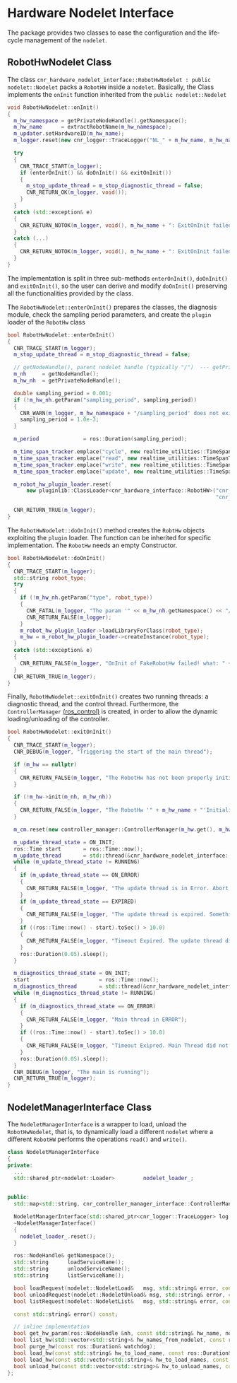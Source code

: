 # Hardware Nodelet Interface

The package provides two classes to ease the configuration and the life-cycle management of the `nodelet`.

## RobotHwNodelet Class

The class `cnr_hardware_nodelet_interface::RobotHwNodelet : public nodelet::Nodelet`  packs a `RobotHW` inside a `nodelet`. Basically, the Class implements the `onInit` function inherited from the `public nodelet::Nodelet`

```cpp
void RobotHwNodelet::onInit()
{
  m_hw_namespace = getPrivateNodeHandle().getNamespace();
  m_hw_name      = extractRobotName(m_hw_namespace);
  m_updater.setHardwareID(m_hw_name);
  m_logger.reset(new cnr_logger::TraceLogger("NL_" + m_hw_name, m_hw_namespace));

  try
  {
    CNR_TRACE_START(m_logger);
    if (enterOnInit() && doOnInit() && exitOnInit())
    {
      m_stop_update_thread = m_stop_diagnostic_thread = false;
      CNR_RETURN_OK(m_logger, void());
    }
  }
  catch (std::exception& e)
  {
    CNR_RETURN_NOTOK(m_logger, void(), m_hw_name + ": ExitOnInit failed. Exception caught: " + std::string(e.what()));
  }
  catch (...)
  {
    CNR_RETURN_NOTOK(m_logger, void(), m_hw_name + ": ExitOnInit failed. UNhandled Exception");
  }
}
```

The implementation is split in three sub-methods `enterOnInit()`, `doOnInit()` and `exitOnInit()`, so the user can derive and modify `doOnInit()` preserving all the functionalities provided by the class.

The `RobotHwNodelet::enterOnInit()` prepares the classes, the diagnosis module, check the sampling period parameters, and create the `plugin` loader of the `RobotHw` class

```cpp
bool RobotHwNodelet::enterOnInit()
{
  CNR_TRACE_START(m_logger);
  m_stop_update_thread = m_stop_diagnostic_thread = false;

  // getNodeHandle(), parent nodelet handle (typically "/")  --- getPrivateNodeHandle() -> /nodelet_name/
  m_nh     = getNodeHandle();
  m_hw_nh  = getPrivateNodeHandle();

  double sampling_period = 0.001;
  if (!m_hw_nh.getParam("sampling_period", sampling_period))
  {
    CNR_WARN(m_logger, m_hw_namespace + "/sampling_period' does not exist, set equal to 0.001");
    sampling_period = 1.0e-3;
  }

  m_period              = ros::Duration(sampling_period);

  m_time_span_tracker.emplace("cycle", new realtime_utilities::TimeSpanTracker(int(10.0 / sampling_period), sampling_period));
  m_time_span_tracker.emplace("read", new realtime_utilities::TimeSpanTracker(int(10.0 / sampling_period), sampling_period));
  m_time_span_tracker.emplace("write", new realtime_utilities::TimeSpanTracker(int(10.0 / sampling_period), sampling_period));
  m_time_span_tracker.emplace("update", new realtime_utilities::TimeSpanTracker(int(10.0 / sampling_period), sampling_period));

  m_robot_hw_plugin_loader.reset(
      new pluginlib::ClassLoader<cnr_hardware_interface::RobotHW>("cnr_hardware_interface",
                                                                  "cnr_hardware_interface::RobotHW"));

  CNR_RETURN_TRUE(m_logger);
}
```

The `RobotHwNodelet::doOnInit()` method creates the `RobtHw` objects exploiting the `plugin` loader. The function can be inherited for specific implementation. The `RobotHw` needs an empty Constructor.

```cpp
bool RobotHwNodelet::doOnInit()
{
  CNR_TRACE_START(m_logger);
  std::string robot_type;
  try
  {
    if (!m_hw_nh.getParam("type", robot_type))
    {
      CNR_FATAL(m_logger, "The param '" << m_hw_nh.getNamespace() << "/type' is missing! Abort.");
      CNR_RETURN_FALSE(m_logger);
    }
    m_robot_hw_plugin_loader->loadLibraryForClass(robot_type);
    m_hw = m_robot_hw_plugin_loader->createInstance(robot_type);
  }
  catch (std::exception& e)
  {
    CNR_RETURN_FALSE(m_logger, "OnInit of FakeRobotHw failed! what: " + std::string(e.what()));
  }
  CNR_RETURN_TRUE(m_logger);
}
```

Finally, `RobotHwNodelet::exitOnInit()` creates two running threads: a diagnostic thread, and the control thread. Furthermore, the `ControllerManager` [(ros_control)](http://wiki.ros.org/ros_control) is created, in order to allow the dynamic loading/unloading of the controller. 

```cpp
bool RobotHwNodelet::exitOnInit()
{
  CNR_TRACE_START(m_logger);
  CNR_DEBUG(m_logger, "Triggering the start of the main thread");

  if (m_hw == nullptr)
  {
    CNR_RETURN_FALSE(m_logger, "The RobotHw has not been properly initialized in the doOnInit() function. Abort.");
  }

  if (!m_hw->init(m_nh, m_hw_nh))
  {
    CNR_RETURN_FALSE(m_logger, "The RobotHw '" + m_hw_name + "'Initialization failed. Abort.");
  }

  m_cm.reset(new controller_manager::ControllerManager(m_hw.get(), m_hw_nh));

  m_update_thread_state = ON_INIT;
  ros::Time start       = ros::Time::now();
  m_update_thread       = std::thread(&cnr_hardware_nodelet_interface::RobotHwNodelet::controlUpdateThread, this);
  while (m_update_thread_state != RUNNING)
  {
    if (m_update_thread_state == ON_ERROR)
    {
      CNR_RETURN_FALSE(m_logger, "The update thread is in Error. Abort.");
    }
    if (m_update_thread_state == EXPIRED)
    {
      CNR_RETURN_FALSE(m_logger, "The update thread is expired. Something went wrong during the start. Abort.");
    }
    if ((ros::Time::now() - start).toSec() > 10.0)
    {
      CNR_RETURN_FALSE(m_logger, "Timeout Expired. The update thread did not yet started. Abort.");
    }
    ros::Duration(0.05).sleep();
  }

  m_diagnostics_thread_state = ON_INIT;
  start                      = ros::Time::now();
  m_diagnostics_thread       = std::thread(&cnr_hardware_nodelet_interface::RobotHwNodelet::diagnosticsThread, this);
  while (m_diagnostics_thread_state != RUNNING)
  {
    if (m_diagnostics_thread_state == ON_ERROR)
    {
      CNR_RETURN_FALSE(m_logger, "Main thread in ERROR");
    }
    if ((ros::Time::now() - start).toSec() > 10.0)
    {
      CNR_RETURN_FALSE(m_logger, "Timeout Exipred. Main Thread did not started yet. Abort.");
    }
    ros::Duration(0.05).sleep();
  }
  CNR_DEBUG(m_logger, "The main is running");
  CNR_RETURN_TRUE(m_logger);
}
```

## NodeletManagerInterface Class

The `NodeletManagerInterface` is a wrapper to load, unload the `RobotHwNodelet`, that is, to dynamically load a different `nodelet` where a different `RobotHW` performs the operations `read()` and `write()`.

```cpp
class NodeletManagerInterface
{
private:
  ...
  std::shared_ptr<nodelet::Loader>         nodelet_loader_;


public:
  std::map<std::string, cnr_controller_manager_interface::ControllerManagerInterface> cmi_;

  NodeletManagerInterface(std::shared_ptr<cnr_logger::TraceLogger> log, const std::string& root_ns, const std::string& nodelet_manager_ns = "/configuration_nodelet_manager");
  ~NodeletManagerInterface()
  {
    nodelet_loader_.reset();
  }

  ros::NodeHandle& getNamespace();
  std::string      loadServiceName();
  std::string      unloadServiceName();
  std::string      listServiceName();

  bool loadRequest(nodelet::NodeletLoad&   msg, std::string& error, const ros::Duration&  watchdog = ros::Duration(0.0));
  bool unloadRequest(nodelet::NodeletUnload& msg, std::string& error, const ros::Duration&  watchdog = ros::Duration(0.0));
  bool listRequest(nodelet::NodeletList&   msg, std::string& error, const ros::Duration&  watchdog = ros::Duration(0.0));

  const std::string& error() const;

  // inline implementation
  bool get_hw_param(ros::NodeHandle &nh, const std::string& hw_name, nodelet::NodeletLoadRequest& request);
  bool list_hw(std::vector<std::string>& hw_names_from_nodelet, const ros::Duration& watchdog);
  bool purge_hw(const ros::Duration& watchdog);
  bool load_hw(const std::string& hw_to_load_name, const ros::Duration& watchdog, bool double_check);
  bool load_hw(const std::vector<std::string>& hw_to_load_names, const ros::Duration& watchdog, bool double_check);
  bool unload_hw(const std::vector<std::string>& hw_to_unload_names, const ros::Duration& watchdog);
};
```
